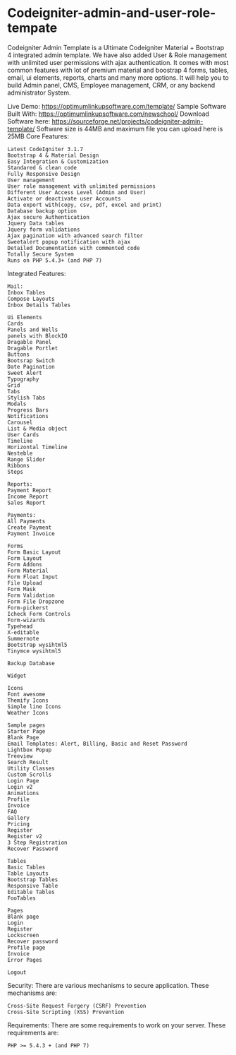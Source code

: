 # Codeigniter-admin-and-user-role-tempate


Codeigniter Admin Template is a Ultimate Codeigniter Material + Bootstrap 4 integrated admin template. We have also added User & Role management with unlimited user permissions with ajax authentication. It comes with most common features with lot of premium material and boostrap 4 forms, tables, email, ui elements, reports, charts and many more options. It will help you to build Admin panel, CMS, Employee management, CRM, or any backend administrator System.

Live Demo: https://optimumlinkupsoftware.com/template/ Sample Software Built With: https://optimumlinkupsoftware.com/newschool/ 
Download Software here: https://sourceforge.net/projects/codeigniter-admin-template/
Software size is 44MB and maximum file you can upload here is 25MB
Core Features:

    Latest CodeIgniter 3.1.7
    Bootstrap 4 & Material Design
    Easy Integration & Customization
    Standared & clean code
    Fully Responsive Design
    User management
    User role management with unlimited permissions
    Different User Access Level (Admin and User)
    Activate or deactivate user Accounts
    Data export with(copy, csv, pdf, excel and print)
    Database backup option
    Ajax secure Authentication
    Jquery Data tables
    Jquery form validations
    Ajax pagination with advanced search filter
    Sweetalert popup notification with ajax
    Detailed Documentation with commented code
    Totally Secure System
    Runs on PHP 5.4.3+ (and PHP 7)

Integrated Features:


    Mail:
    Inbox Tables
    Compose Layouts
    Inbox Details Tables

    Ui Elements
    Cards
    Panels and Wells
    panels with BlockIO
    Dragable Panel
    Dragable Portlet
    Buttons
    Bootsrap Switch
    Date Pagination
    Sweet Alert
    Typography
    Grid
    Tabs
    Stylish Tabs
    Modals
    Progress Bars
    Notifications
    Carousel
    List & Media object
    User Cards
    Timeline
    Horizontal Timeline
    Nesteble
    Range Slider
    Ribbons
    Steps

    Reports:
    Payment Report
    Income Report
    Sales Report

    Payments:
    All Payments
    Create Payment
    Payment Invoice

    Forms
    Form Basic Layout
    Form Layout
    Form Addons
    Form Material
    Form Float Input
    File Upload
    Form Mask
    Form Validation
    Form File Dropzone
    Form-pickerst
    Icheck Form Controls
    Form-wizards
    Typehead
    X-editable
    Summernote
    Bootstrap wysihtml5
    Tinymce wysihtml5

    Backup Database

    Widget

    Icons
    Font awesome
    Themify Icons
    Simple line Icons
    Weather Icons

    Sample pages
    Starter Page
    Blank Page
    Email Templates: Alert, Billing, Basic and Reset Password
    Lightbox Popup
    Treeview
    Search Result
    Utility Classes
    Custom Scrolls
    Login Page
    Login v2
    Animations
    Profile
    Invoice
    FAQ
    Gallery
    Pricing
    Register
    Register v2
    3 Step Registration
    Recover Password

    Tables
    Basic Tables
    Table Layouts
    Bootstrap Tables
    Responsive Table
    Editable Tables
    FooTables

    Pages
    Blank page
    Login
    Register
    Lockscreen
    Recover password
    Profile page
    Invoice
    Error Pages

    Logout

Security:
There are various mechanisms to secure application. These mechanisms are:

    Cross-Site Request Forgery (CSRF) Prevention
    Cross-Site Scripting (XSS) Prevention


Requirements:
There are some requirements to work on your server. These requirements are:

    PHP >= 5.4.3 + (and PHP 7)

